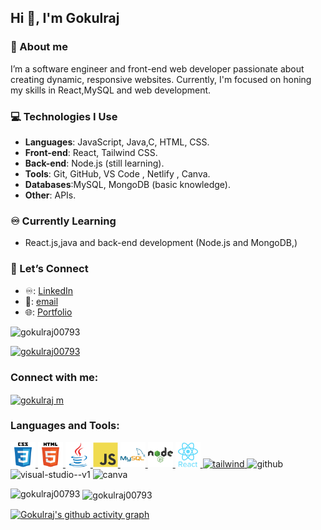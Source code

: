 ## Hi 👋, I'm Gokulraj 

### 👤 About me

I’m a software engineer and front-end web developer passionate about creating dynamic, responsive websites. Currently, I'm focused on honing my skills in React,MySQL and web development.

### 💻 Technologies I Use
- **Languages**: JavaScript, Java,C, HTML, CSS.
- **Front-end**: React, Tailwind CSS.
- **Back-end**: Node.js (still learning).
- **Tools**: Git, GitHub, VS Code , Netlify , Canva.
- **Databases**:MySQL, MongoDB (basic knowledge).
- **Other**:  APIs.

### ♾️ Currently Learning
- React.js,java and back-end development (Node.js and MongoDB,)

### 📨 Let’s Connect
- ♾️: [LinkedIn](www.linkedin.com/in/gokulraj71845)
- 📨: [email](mailto:g8417874@gmail.com)
- 🌐: [Portfolio](https://gokulraj-m.netlify.app/)

<p align="left"> <img src="https://komarev.com/ghpvc/?username=gokulraj00793&label=Profile%20views&color=0e75b6&style=flat" alt="gokulraj00793" /> </p>

<p align="left"> <a href="https://github.com/ryo-ma/github-profile-trophy"><img src="https://github-profile-trophy.vercel.app/?username=gokulraj00793" alt="gokulraj00793" /></a> </p>

<h3 align="left">Connect with me:</h3>
<p align="left">
<a href="https://linkedin.com/in/gokulraj m" target="blank"><img align="center" src="https://raw.githubusercontent.com/rahuldkjain/github-profile-readme-generator/master/src/images/icons/Social/linked-in-alt.svg" alt="gokulraj m" height="30" width="40" /></a>
</p>

<h3 align="left">Languages and Tools:</h3>
<p align="left"> <a href="https://www.w3schools.com/css/" target="_blank" rel="noreferrer"> <img src="https://raw.githubusercontent.com/devicons/devicon/master/icons/css3/css3-original-wordmark.svg" alt="css3" width="40" height="40"/> </a> <a href="https://www.w3.org/html/" target="_blank" rel="noreferrer"> <img src="https://raw.githubusercontent.com/devicons/devicon/master/icons/html5/html5-original-wordmark.svg" alt="html5" width="40" height="40"/> </a> <a href="https://www.java.com" target="_blank" rel="noreferrer"> <img src="https://raw.githubusercontent.com/devicons/devicon/master/icons/java/java-original.svg" alt="java" width="40" height="40"/> </a> <a href="https://developer.mozilla.org/en-US/docs/Web/JavaScript" target="_blank" rel="noreferrer"> <img src="https://raw.githubusercontent.com/devicons/devicon/master/icons/javascript/javascript-original.svg" alt="javascript" width="40" height="40"/> </a> <a href="https://www.mysql.com/" target="_blank" rel="noreferrer"> <img src="https://raw.githubusercontent.com/devicons/devicon/master/icons/mysql/mysql-original-wordmark.svg" alt="mysql" width="40" height="40"/> </a> <a href="https://nodejs.org" target="_blank" rel="noreferrer"> <img src="https://raw.githubusercontent.com/devicons/devicon/master/icons/nodejs/nodejs-original-wordmark.svg" alt="nodejs" width="40" height="40"/> </a> <a href="https://reactjs.org/" target="_blank" rel="noreferrer"> <img src="https://raw.githubusercontent.com/devicons/devicon/master/icons/react/react-original-wordmark.svg" alt="react" width="40" height="40"/> </a> <a href="https://tailwindcss.com/" target="_blank" rel="noreferrer"> <img src="https://www.vectorlogo.zone/logos/tailwindcss/tailwindcss-icon.svg" alt="tailwind" width="40" height="40"/> </a>
<img width="40" height="40" src="https://img.icons8.com/ios-filled/50/github.png" alt="github"/><img width="40" height="40" src="https://img.icons8.com/color/48/visual-studio--v1.png" alt="visual-studio--v1"/>
  <img width="40" height="40" src="https://img.icons8.com/fluency/50/canva.png" alt="canva"/>
</p>

<p><img align="left" src="https://github-readme-stats.vercel.app/api/top-langs?username=gokulraj00793&show_icons=true&locale=en&layout=compact" alt="gokulraj00793" /></p>

<p>&nbsp;<img align="center" src="https://github-readme-stats.vercel.app/api?username=gokulraj00793&show_icons=true&locale=en" alt="gokulraj00793" /></p>


[![Gokulraj's github activity graph](https://github-readme-activity-graph.vercel.app/graph?username=gokulraj00793&bg_color=121112&color=e3d9e2&line=06b741&point=e3d3d3&area=true&hide_border=true)](https://github.com/ashutosh00710/github-readme-activity-graph)



